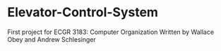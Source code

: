 # Elevator-Control-System
First project for ECGR 3183: Computer Organization
Written by Wallace Obey and Andrew Schlesinger
